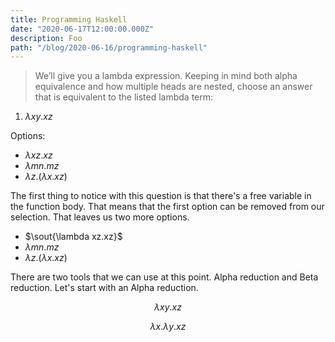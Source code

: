 ```yaml
---
title: Programming Haskell
date: "2020-06-17T12:00:00.000Z"
description: Foo
path: "/blog/2020-06-16/programming-haskell"
---
```


> We’ll give you a lambda expression. Keeping in mind both alpha equivalence and how multiple heads are nested, choose
> an answer that is equivalent to the listed lambda term:

1. $\lambda xy.xz$

Options:

- $\lambda xz.xz$
- $\lambda mn.mz$
- $\lambda z.(\lambda x.xz)$

The first thing to notice with this question is that there's a free variable in the function body. That means that the
first option can be removed from our selection. That leaves us two more options.

- $\sout{\lambda xz.xz}$
- $\lambda mn.mz$
- $\lambda z.(\lambda x.xz)$

There are two tools that we can use at this point. Alpha reduction and Beta reduction. Let's start with an Alpha
reduction.

$$
\lambda xy.xz
$$

$$
\lambda x.\lambda y.xz
$$
